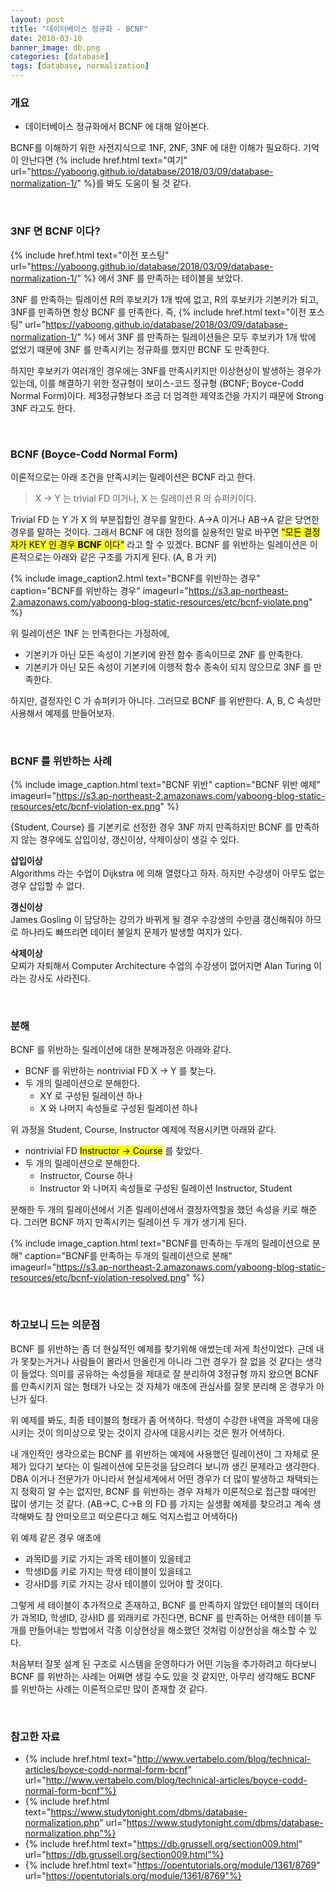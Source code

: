 ```yaml
---
layout: post
title: "데이터베이스 정규화 - BCNF"
date: 2018-03-10
banner_image: db.png
categories: [database]
tags: [database, normalization]
---
```


### 개요
* 데이터베이스 정규화에서 BCNF 에 대해 알아본다.

<!--more-->

BCNF를 이해하기 위한 사전지식으로 1NF, 2NF, 3NF 에 대한 이해가 필요하다.
기억이 안난다면 {% include href.html text="여기" url="https://yaboong.github.io/database/2018/03/09/database-normalization-1/" %}를 봐도 도움이 될 것 같다.

<br/>

### 3NF 면 BCNF 이다?

{% include href.html text="이전 포스팅" url="https://yaboong.github.io/database/2018/03/09/database-normalization-1/" %}
에서 3NF 를 만족하는 테이블을 보았다.

3NF 를 만족하는 릴레이션 R의 후보키가 1개 밖에 없고, R의 후보키가 기본키가 되고, 3NF를 만족하면 항상 BCNF 를 만족한다.
즉, {% include href.html text="이전 포스팅" url="https://yaboong.github.io/database/2018/03/09/database-normalization-1/" %}
에서 3NF 를 만족하는 릴레이션들은 모두 후보키가 1개 밖에 없었기 때문에 3NF 를 만족시키는 정규화를 했지만 BCNF 도 만족한다.

하지만 후보키가 여러개인 경우에는 3NF를 만족시키지만 이상현상이 발생하는 경우가 있는데, 
이를 해결하기 위한 정규형이 보이스-코드 정규형 (BCNF; Boyce-Codd Normal Form)이다. 
제3정규형보다 조금 더 엄격한 제약조건을 가지기 때문에 Strong 3NF 라고도 한다.

<br/>

### BCNF (Boyce-Codd Normal Form)
이론적으로는 아래 조건을 만족시키는 릴레이션은 BCNF 라고 한다.

> X -> Y 는 trivial FD 이거나, X 는 릴레이션 R 의 슈퍼키이다.

Trivial FD 는 Y 가 X 의 부분집합인 경우를 말한다. A->A 이거나 AB->A 같은 당연한 경우를 말하는 것이다.
그래서 BCNF 에 대한 정의를 실용적인 말로 바꾸면 <mark>"모든 결정자가 KEY 인 경우 <strong>BCNF</strong> 이다"</mark> 
라고 할 수 있겠다. BCNF 를 위반하는 릴레이션은 이론적으로는 아래와 같은 구조를 가지게 된다. (A, B 가 키)

{% include image_caption2.html text="BCNF를 위반하는 경우" caption="BCNF를 위반하는 경우" imageurl="https://s3.ap-northeast-2.amazonaws.com/yaboong-blog-static-resources/etc/bcnf-violate.png" %}

위 릴레이션은 1NF 는 만족한다는 가정하에,
* 기본키가 아닌 모든 속성이 기본키에 완전 함수 종속이므로 2NF 를 만족한다.
* 기본키가 아닌 모든 속성이 기본키에 이행적 함수 종속이 되지 않으므로 3NF 를 만족한다.

하지만, 결정자인 C 가 슈퍼키가 아니다. 그러므로 BCNF 를 위반한다.
A, B, C 속성만 사용해서 예제를 만들어보자.

<br/>

### BCNF 를 위반하는 사례

{% include image_caption.html text="BCNF 위반" caption="BCNF 위반 예제" imageurl="https://s3.ap-northeast-2.amazonaws.com/yaboong-blog-static-resources/etc/bcnf-violation-ex.png" %}

{Student, Course} 를 기본키로 선정한 경우 
3NF 까지 만족하지만 BCNF 를 만족하지 않는 경우에도 삽입이상, 갱신이상, 삭제이상이 생길 수 있다.

**삽입이상**<br/>
Algorithms 라는 수업이 Dijkstra 에 의해 열렸다고 하자. 하지만 수강생이 아무도 없는 경우 삽입할 수 없다.

**갱신이상**<br/>
James Gosling 이 담당하는 강의가 바뀌게 될 경우 수강생의 수만큼 갱신해줘야 하므로 하나라도 빠뜨리면 데이터 불일치 문제가 발생할 여지가 있다.

**삭제이상**<br/>
모찌가 자퇴해서 Computer Architecture 수업의 수강생이 없어지면 Alan Turing 이라는 강사도 사라진다.


<br/>

### 분해
BCNF 를 위반하는 릴레이션에 대한 분해과정은 아래와 같다.

* BCNF 를 위반하는 nontrivial FD X -> Y  를 찾는다.
* 두 개의 릴레이션으로 분해한다.
    * XY 로 구성된 릴레이션 하나
    * X 와 나머지 속성들로 구성된 릴레이션 하나

위 과정을 Student, Course, Instructor 예제에 적용시키면 아래와 같다.

* nontrivial FD <mark>Instructor -> Course</mark> 를 찾았다.
* 두 개의 릴레이션으로 분해한다.
    * Instructor, Course 하나
    * Instructor 와 나머지 속성들로 구성된 릴레이션 Instructor, Student

분해한 두 개의 릴레이션에서 기존 릴레이션에서 결정자역할을 했던 속성을 키로 해준다. 그러면 BCNF 까지 만족시키는 릴레이션 두 개가 생기게 된다.

{% include image_caption.html text="BCNF를 만족하는 두개의 릴레이션으로 분해" caption="BCNF를 만족하는 두개의 릴레이션으로 분해" imageurl="https://s3.ap-northeast-2.amazonaws.com/yaboong-blog-static-resources/etc/bcnf-violation-resolved.png" %}

<br/>

### 하고보니 드는 의문점


BCNF 를 위반하는 좀 더 현실적인 예제를 찾기위해 애썼는데 저게 최선이었다. 
근데 내가 못찾는거거나 사람들이 몰라서 안올린게 아니라 그런 경우가 잘 없을 것 같다는 생각이 들었다.
의미를 공유하는 속성들을 제대로 잘 분리하여 3정규형 까지 왔으면 BCNF 를 만족시키지 않는 형태가 나오는 것 자체가 
애초에 관심사를 잘못 분리해 온 경우가 아닌가 싶다.

위 예제를 봐도, 최종 테이블의 형태가 좀 어색하다.
학생이 수강한 내역을 과목에 대응시키는 것이 의미상으로 맞는 것이지 강사에 대응시키는 것은 뭔가 어색하다.

내 개인적인 생각으로는 BCNF 를 위반하는 예제에 사용했던 릴레이션이 그 자체로 문제가 있다기 보다는 
이 릴레이션에 모든것을 담으려다 보니까 생긴 문제라고 생각한다.
DBA 이거나 전문가가 아니라서 현실세계에서 어떤 경우가 더 많이 발생하고 채택되는지 정확히 알 수는 없지만,
BCNF 를 위반하는 경우 자체가 이론적으로 접근할 때에만 많이 생기는 것 같다.
(AB->C, C->B 의 FD 를 가지는 실생활 예제를 찾으려고 계속 생각해봐도 참 안떠오르고 떠오른다고 해도 억지스럽고 어색하다)

위 예제 같은 경우 애초에 
* 과목ID를 키로 가지는 과목 테이블이 있을테고
* 학생ID를 키로 가지는 학생 테이블이 있을테고
* 강사ID를 키로 가지는 강사 테이블이 있어야 할 것이다.

그렇게 세 테이블이 추가적으로 존재하고, 
BCNF 를 만족하지 않았던 테이블의 데이터가 과목ID, 학생ID, 강사ID 를 외래키로 가진다면, 
BCNF 를 만족하는 어색한 테이블 두개를 만들어내는 방법에서 각종 이상현상을 해소했던 것처럼 이상현상을 해소할 수 있다.

처음부터 잘못 설계 된 구조로 시스템을 운영하다가 어떤 기능을 추가하려고 하다보니 BCNF 를 위반하는 사례는 어쩌면 생길 수도 있을 것 같지만,
아무리 생각해도 BCNF 를 위반하는 사례는 이론적으로만 많이 존재할 것 같다.


<br/>

### 참고한 자료
* {% include href.html text="http://www.vertabelo.com/blog/technical-articles/boyce-codd-normal-form-bcnf" url="http://www.vertabelo.com/blog/technical-articles/boyce-codd-normal-form-bcnf"%}
* {% include href.html text="https://www.studytonight.com/dbms/database-normalization.php" url="https://www.studytonight.com/dbms/database-normalization.php"%}
* {% include href.html text="https://db.grussell.org/section009.html" url="https://db.grussell.org/section009.html"%}
* {% include href.html text="https://opentutorials.org/module/1361/8769" url="https://opentutorials.org/module/1361/8769"%}

